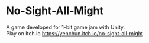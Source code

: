 # No-Sight-All-Might
A game developed for 1-bit game jam with Unity.  
Play on Itch.io https://yenchun.itch.io/no-sight-all-might
